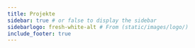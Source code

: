 ```yaml
---
title: Projekte
sidebar: true # or false to display the sidebar
sidebarlogo: fresh-white-alt # From (static/images/logo/)
include_footer: true
---
```

